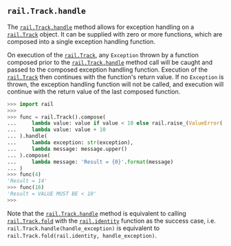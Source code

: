 ## `rail.Track.handle`

The [`rail.Track.handle`](#railtrackhandle) method allows for exception handling on a [`rail.Track`](./rail.Track.md#railtrack) object. It can be supplied with zero or more functions, which are composed into a single exception handling function.

On execution of the [`rail.Track`](./rail.Track.md#railtrack), any `Exception` thrown by a function composed prior to the [`rail.Track.handle`](#railtrackhandle) method call will be caught and passed to the composed exception handling function. Execution of the [`rail.Track`](./rail.Track.md#railtrack) then continues with the function's return value. If no `Exception` is thrown, the exception handling function will not be called, and execution will continue with the return value of the last composed function.

```python
>>> import rail
>>>
>>> func = rail.Track().compose(
...     lambda value: value if value < 10 else rail.raise_(ValueError('value must be < 10')),
...     lambda value: value + 10
... ).handle(
...     lambda exception: str(exception),
...     lambda message: message.upper()
... ).compose(
...     lambda message: 'Result = {0}'.format(message)
... )
>>> func(4)
'Result = 14'
>>> func(16)
'Result = VALUE MUST BE < 10'
>>>
```

Note that the [`rail.Track.handle`](#railtrackhandle) method is equivalent to calling [`rail.Track.fold`](./rail.Track.fold.md#railtrackfold) with the [`rail.identity`](./rail.identity.md#railidentity) function as the success case, i.e. `rail.Track.handle(handle_exception)` is equivalent to `rail.Track.fold(rail.identity, handle_exception)`.


